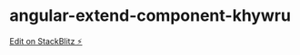 # angular-extend-component-khywru

[Edit on StackBlitz ⚡️](https://stackblitz.com/edit/angular-extend-component-khywru)